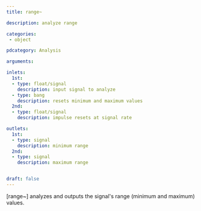 ```yaml
---
title: range~

description: analyze range

categories:
 - object

pdcategory: Analysis

arguments:

inlets:
  1st:
  - type: float/signal
    description: input signal to analyze
  - type: bang
    description: resets minimum and maximum values
  2nd:
  - type: float/signal
    description: impulse resets at signal rate

outlets:
  1st:
  - type: signal
    description: minimum range 
  2nd:
  - type: signal
    description: maximum range


draft: false
---
```


[range~] analyzes and outputs the signal's range (minimum and maximum) values.
